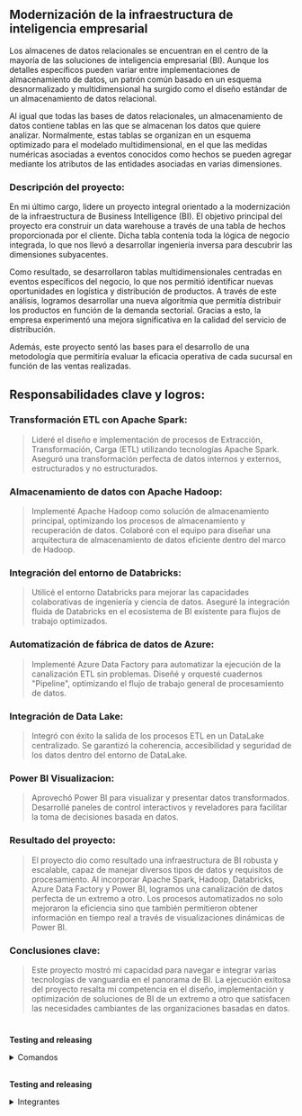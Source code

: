 ## Modernización de la infraestructura de inteligencia empresarial

Los almacenes de datos relacionales se encuentran en el centro de la mayoría de las soluciones de inteligencia empresarial (BI). Aunque los detalles específicos pueden variar entre implementaciones de almacenamiento de datos, un patrón común basado en un esquema desnormalizado y multidimensional ha surgido como el diseño estándar de un almacenamiento de datos relacional.


Al igual que todas las bases de datos relacionales, un almacenamiento de datos contiene tablas en las que se almacenan los datos que quiere analizar. Normalmente, estas tablas se organizan en un esquema optimizado para el modelado multidimensional, en el que las medidas numéricas asociadas a eventos conocidos como hechos se pueden agregar mediante los atributos de las entidades asociadas en varias dimensiones. 

### Descripción del proyecto:
>
En mi último cargo,  lidere un proyecto integral orientado a la modernización de la infraestructura de Business Intelligence (BI). El objetivo principal del proyecto era construir un data warehouse a través de una tabla de hechos proporcionada por el cliente. Dicha tabla contenía toda la lógica de negocio integrada, lo que nos llevó a desarrollar ingeniería inversa para descubrir las dimensiones subyacentes.

Como resultado, se desarrollaron tablas multidimensionales centradas en eventos específicos del negocio, lo que nos permitió identificar nuevas oportunidades en logística y distribución de productos. A través de este análisis, logramos desarrollar una nueva algoritmia que permitía distribuir los productos en función de la demanda sectorial. Gracias a esto, la empresa experimentó una mejora significativa en la calidad del servicio de distribución.

Además, este proyecto sentó las bases para el desarrollo de una metodología que permitiría evaluar la eficacia operativa de cada sucursal en función de las ventas realizadas.

## Responsabilidades clave y logros:

### Transformación ETL con Apache Spark:

>Lideré el diseño e implementación de procesos de Extracción, Transformación, Carga (ETL) utilizando tecnologías Apache Spark. Aseguró una transformación perfecta de datos internos y externos, estructurados y no estructurados.

### Almacenamiento de datos con Apache Hadoop:
>Implementé Apache Hadoop como solución de almacenamiento principal, optimizando los procesos de almacenamiento y recuperación de datos. Colaboré con el equipo para diseñar una arquitectura de almacenamiento de datos eficiente dentro del marco de Hadoop.
### Integración del entorno de Databricks:
>Utilicé el entorno Databricks para mejorar las capacidades colaborativas de ingeniería y ciencia de datos. Aseguré la integración fluida de Databricks en el ecosistema de BI existente para flujos de trabajo optimizados.
### Automatización de fábrica de datos de Azure:
>Implementé Azure Data Factory para automatizar la ejecución de la canalización ETL sin problemas. Diseñé y orquesté cuadernos "Pipeline", optimizando el flujo de trabajo general de procesamiento de datos.

### Integración de Data Lake:
>Integró con éxito la salida de los procesos ETL en un DataLake centralizado. Se garantizó la coherencia, accesibilidad y seguridad de los datos dentro del entorno de DataLake.

### Power BI Visualizacion:
>Aprovechó Power BI para visualizar y presentar datos transformados. Desarrollé paneles de control interactivos y reveladores para facilitar la toma de decisiones basada en datos.
### Resultado del proyecto:
>El proyecto dio como resultado una infraestructura de BI robusta y escalable, capaz de manejar diversos tipos de datos y requisitos de procesamiento. Al incorporar Apache Spark, Hadoop, Databricks, Azure Data Factory y Power BI, logramos una canalización de datos perfecta de un extremo a otro. Los procesos automatizados no solo mejoraron la eficiencia sino que también permitieron obtener información en tiempo real a través de visualizaciones dinámicas de Power BI.

### Conclusiones clave:
>Este proyecto mostró mi capacidad para navegar e integrar varias tecnologías de vanguardia en el panorama de BI. La ejecución exitosa del proyecto resalta mi competencia en el diseño, implementación y optimización de soluciones de BI de un extremo a otro que satisfacen las necesidades cambiantes de las organizaciones basadas en datos.
# 


**Testing and releasing**
<details>
<summary>Comandos</summary>
<br />

```
git tag -a v<0.0.3> -m "Release tag for version <0.0.3>"
git push origin --tags
```
<br />
</details>
<br />

**Testing and releasing**
<details>
<summary>Integrantes </summary>
<br />


```
Integrantes
        root
            |-- Carlos Eduardo Denett: string (nullable = true)
            |-- Cecilia Marcela Espada : string (nullable = true)
            |-- Federico Pfund: string (nullable = true)
            |-- Juan Martín Elena: integer (nullable = true)
            |-- Agustín Fernández: string (nullable = true)
            |-- Patricio Perrone: integer (nullable = true)


```